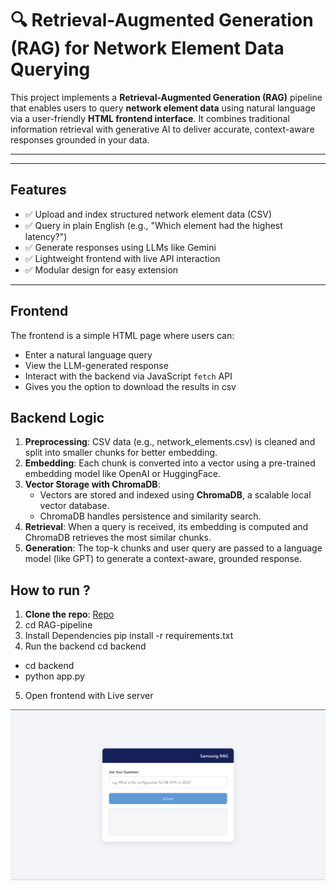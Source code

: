 # 🔍 Retrieval-Augmented Generation (RAG) for Network Element Data Querying

This project implements a **Retrieval-Augmented Generation (RAG)** pipeline that enables users to query **network element data** using natural language via a user-friendly **HTML frontend interface**. It combines traditional information retrieval with generative AI to deliver accurate, context-aware responses grounded in your data.

---


---

##  Features

- ✅ Upload and index structured network element data (CSV)
- ✅ Query in plain English (e.g., "Which element had the highest latency?")
- ✅ Generate responses using LLMs like Gemini
- ✅ Lightweight frontend with live API interaction
- ✅ Modular design for easy extension

---

##  Frontend

The frontend is a simple HTML page where users can:

- Enter a natural language query
- View the LLM-generated response
- Interact with the backend via JavaScript `fetch` API
- Gives you the option to download the results in csv

##  Backend Logic

1. **Preprocessing**: CSV data (e.g., network_elements.csv) is cleaned and split into smaller chunks for better embedding.
2. **Embedding**: Each chunk is converted into a vector using a pre-trained embedding model like OpenAI or HuggingFace.
3. **Vector Storage with ChromaDB**:
   - Vectors are stored and indexed using **ChromaDB**, a scalable local vector database.
   - ChromaDB handles persistence and similarity search.
4. **Retrieval**: When a query is received, its embedding is computed and ChromaDB retrieves the most similar chunks.
5. **Generation**: The top-k chunks and user query are passed to a language model (like GPT) to generate a context-aware, grounded response.

## How to run ?
1. **Clone the repo**: [Repo](https://github.com/Akshatkhurana/RAG-Pipeline?tab=readme-ov-file#backend-logic)
2. cd RAG-pipeline
3. Install Dependencies pip install -r requirements.txt
4. Run the backend cd backend 
- cd backend
- python app.py
5. Open frontend with Live server

![alt text](image.png)
